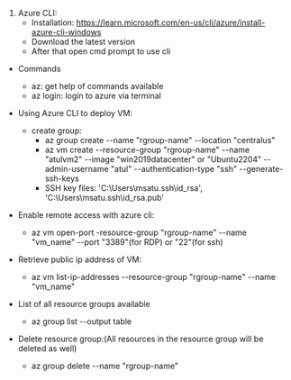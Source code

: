 1. Azure CLI:
   - Installation: https://learn.microsoft.com/en-us/cli/azure/install-azure-cli-windows 
   - Download the latest version
   - After that open cmd prompt to use cli
   
- Commands
  - az: get help of commands available
  - az login: login to azure via terminal



- Using Azure CLI to deploy VM:
    - create group:
        - az group create --name "rgroup-name"  --location "centralus"
        - az vm create --resource-group "rgroup-name" --name "atulvm2" --image "win2019datacenter"  or "Ubuntu2204"  --admin-username "atul" --authentication-type "ssh" --generate-ssh-keys
        - SSH key files: 'C:\Users\msatu\.ssh\id_rsa', 'C:\Users\msatu\.ssh\id_rsa.pub'
        
- Enable remote access with azure cli:
    - az vm open-port -resource-group "rgroup-name" --name "vm_name" --port "3389"(for RDP) or "22"(for ssh)

- Retrieve public ip address of VM:
    - az vm list-ip-addresses --resource-group "rgroup-name" --name "vm_name"

- List of all resource groups available
    - az group list --output table

- Delete resource group:(All resources in the resource group will be deleted as well)
    - az group delete --name "rgroup-name"